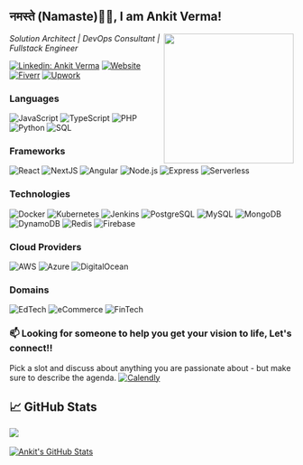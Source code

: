 <h2>
  नमस्ते (Namaste)🙏🏻, I am Ankit Verma!
</h2>
<img align='right' src="https://media.giphy.com/media/M9gbBd9nbDrOTu1Mqx/giphy.gif" width="230">
<p>
  <em>
    Solution Architect | DevOps Consultant | Fullstack Engineer 
  </em>
</p>

<!-- [![Twitter Follow](https://img.shields.io/twitter/follow/misteranmol?label=Follow)](https://twitter.com/intent/follow?screen_name=misteranmol) -->
[![Linkedin: Ankit Verma](https://img.shields.io/badge/-Ankit_Verma-blue?logo=Linkedin&logoColor=white)](https://www.linkedin.com/in/ankit-verma-nkt217/)
[![Website](https://img.shields.io/badge/Website-8A2BE2?logo=microsoftedge)]()
[![Fiverr](https://img.shields.io/badge/nkt217-19A463?&style=flat-square&logo=Fiverr&logoColor=fff)](https://www.fiverr.com/nkt217)
[![Upwork](https://img.shields.io/badge/nkt217-14A801?&style=flat-square&logo=Upwork&logoColor=fff)](https://www.upwork.com/freelancers/~01a5878a2d05cd8564)
<!-- ![GitHub followers](https://img.shields.io/github/followers/nkt217?label=Follow&style=social) -->
<!-- ![](https://visitor-badge.glitch.me/badge?page_id=nkt217) -->

### Languages

![JavaScript](https://img.shields.io/badge/-Javacript-000?&logo=JavaScript)
![TypeScript](https://img.shields.io/badge/-TypeScript-000?&logo=TypeScript)
![PHP](https://img.shields.io/badge/-php-000?&logo=php&logoColor=00599C)
![Python](https://img.shields.io/badge/-Python-000?&logo=Python)
![SQL](https://img.shields.io/badge/-SQL-000?&logo=MySQL)

### Frameworks

![React](https://img.shields.io/badge/-React-000?&logo=React)
![NextJS](https://img.shields.io/badge/-NextJS-000?&logo=Next.JS)
![Angular](https://img.shields.io/badge/-Angular-000?&logo=angular&logoColor=ff0000)
![Node.js](https://img.shields.io/badge/-Node.js-000?&logo=node.js)
![Express](https://img.shields.io/badge/-Express-000?&logo=Express)
![Serverless](https://img.shields.io/badge/-Serverless-000?&logo=Serverless)

### Technologies
![Docker](https://img.shields.io/badge/-Docker-000?&logo=Docker)
![Kubernetes](https://img.shields.io/badge/-Kubernetes-000?&logo=Kubernetes)
![Jenkins](https://img.shields.io/badge/-Jenkins-000?&logo=Jenkins)
![PostgreSQL](https://img.shields.io/badge/-PostgreSQL-000?&logo=PostgreSQL)
![MySQL](https://img.shields.io/badge/-MySQL-000?&logo=MySQL)
![MongoDB](https://img.shields.io/badge/-MongoDB-000?&logo=MongoDB)
![DynamoDB](https://img.shields.io/badge/-DynamoDB-000?&logo=Amazon%20DynamoDB)
![Redis](https://img.shields.io/badge/-Redis-000?&logo=Redis)
![Firebase](https://img.shields.io/badge/-Firebase-000?&logo=Firebase)

### Cloud Providers

![AWS](https://img.shields.io/badge/-AWS-000?&logo=Amazon-AWS&logoColor=F90)
![Azure](https://img.shields.io/badge/-Azure-000?&logo=microsoftazure&logoColor=397FB8)
![DigitalOcean](https://img.shields.io/badge/-DigitalOcean-000?&logo=DigitalOcean&logoColor=2C32F1)

### Domains

![EdTech](https://img.shields.io/badge/-EdTech-000?&logo=EdTech&logoColor=F90)
![eCommerce](https://img.shields.io/badge/-eCommerce-000?&logo=eCommerce&logoColor=397FB8)
![FinTech](https://img.shields.io/badge/-FinTech-000?&logo=FinTech&logoColor=2C32F1)


### 📫 Looking for someone to help you get your vision to life, Let's connect!!

Pick a slot and discuss about anything you are passionate about - but make sure to describe the agenda. [![Calendly](https://img.shields.io/badge/-Calendly-000?&logo=Calendly&logoColor=2C32F1)](https://calendly.com/ankitv2107/30min)

## &#x1f4c8; GitHub Stats

<a href="https://github.com/nkt217">
  <img align="center" src="https://github-readme-stats.vercel.app/api/top-langs/?username=nkt217&title_color=ffffff&text_color=c9cacc&icon_color=2bbc8a&bg_color=1d1f21&langs_count=5" />
</a>
<br>
<br>
<a href="https://github.com/nkt217">
  <img align="center" src="https://github-readme-stats.vercel.app/api?username=nkt217&show_icons=true&line_height=27&count_private=true&title_color=ffffff&text_color=c9cacc&icon_color=2bbc8a&bg_color=1d1f21" alt="Ankit's GitHub Stats" />
</a>
<br>
<br>
<!-- <a href="https://github.com/MartinHeinz/python-project-blueprint">
  <img align="center" src="https://github-readme-stats.vercel.app/api/pin/?username=MartinHeinz&repo=python-project-blueprint&title_color=ffffff&text_color=c9cacc&icon_color=2bbc8a&bg_color=1d1f21" />
</a>
<br>
<br> -->

